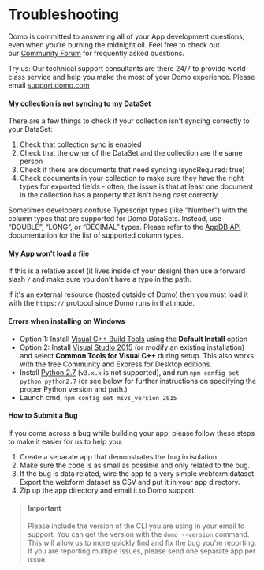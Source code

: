 # Troubleshooting

Domo is committed to answering all of your App development questions, even when you’re burning the midnight oil. Feel free to check out our [Community Forum](https://dojo.domo.com/t5/Domo-Developer/bd-p/DeveloperForum) for frequently asked questions.

Try us: Our technical support consultants are there 24/7 to provide world-class service and help you make the most of your Domo experience. Please email [support.domo.com](https://support.domo.com/)

#### My collection is not syncing to my DataSet

There are a few things to check if your collection isn't syncing correctly to your DataSet:

1. Check that collection sync is enabled
2. Check that the owner of the DataSet and the collection are the same person
3. Check if there are documents that need syncing (syncRequired: true)
4. Check documents in your collection to make sure they have the right types for exported fields - often, the issue is that at least one document in the collection has a property that isn't being cast correctly.

Sometimes developers confuse Typescript types (like "Number") with the column types that are supported for Domo DataSets. Instead, use “DOUBLE”, “LONG”, or “DECIMAL” types. Please refer to the [AppDB API](../../../Domo-App-APIs/AppDB-API.md#defining-collections-in-the-manifest) documentation for the list of supported column types.

#### My App won't load a file

If this is a relative asset (it lives inside of your design) then use a forward slash `/` and make sure you don't have a typo in the path.

If it's an external resource (hosted outside of Domo) then you must load it with the `https://` protocol since Domo runs in that mode.

#### Errors when installing on Windows

- Option 1: Install [Visual C++ Build Tools](https://go.microsoft.com/fwlink/?LinkId=691126) using the **Default Install** option
- Option 2: Install [Visual Studio 2015](https://www.visualstudio.com/products/visual-studio-community-vs) (or modify an existing installation) and select **Common Tools for Visual C++** during setup. This also works with the free Community and Express for Desktop editions.
- Install [Python 2.7](https://www.python.org/downloads/) (`v3.x.x` is not supported), and run `npm config set python python2.7` (or see below for further instructions on specifying the proper Python version and path.)
- Launch cmd, `npm config set msvs_version 2015`

#### How to Submit a Bug

If you come across a bug while building your app, please follow these steps to make it easier for us to help you:

1. Create a separate app that demonstrates the bug in isolation.
2. Make sure the code is as small as possible and only related to the bug.
3. If the bug is data related, wire the app to a very simple webform dataset. Export the webform dataset as CSV and put it in your app directory.
4. Zip up the app directory and email it to Domo support.

<!-- theme: info -->

> #### Important
>
> Please include the version of the CLI you are using in your email to support. You can get the version with the `domo --version` command. This will allow us to more quickly find and fix the bug you're reporting. If you are reporting multiple issues, please send one separate app per issue.
